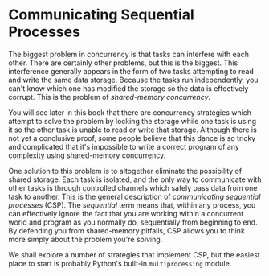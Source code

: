 Communicating Sequential Processes
==================================

The biggest problem in concurrency is that tasks can interfere with each other.
There are certainly other problems, but this is the biggest. This interference
generally appears in the form of two tasks attempting to read and write the
same data storage. Because the tasks run independently, you can't know which
one has modified the storage so the data is effectively corrupt. This is the
problem of *shared-memory concurrency*.

You will see later in this book that there are concurrency strategies which
attempt to solve the problem by locking the storage while one task is using
it so the other task is unable to read or write that storage. Although there is
not yet a conclusive proof, some people believe that this dance is so tricky and
complicated that it's impossible to write a correct program of any complexity
using shared-memory concurrency.

One solution to this problem is to altogether eliminate the possibility of
shared storage. Each task is isolated, and the only way to communicate with
other tasks is through controlled channels which safely pass data from one task
to another. This is the general description of *communicating sequential
processes* (CSP). The *sequential* term means that, within any process, you can
effectively ignore the fact that you are working within a concurrent world and
program as you normally do, sequentially from beginning to end. By defending you
from shared-memory pitfalls, CSP allows you to think more simply about the
problem you're solving.

We shall explore a number of strategies that implement CSP, but the easiest
place to start is probably Python's built-in `multiprocessing` module.

